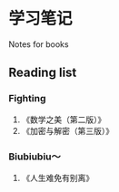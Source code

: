 # 学习笔记
Notes for books

## Reading list

### Fighting
1. 《数学之美（第二版）》
2. 《加密与解密（第三版）》

### Biubiubiu～
1. 《人生难免有别离》
